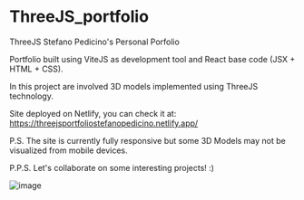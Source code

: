 # ThreeJS_portfolio
ThreeJS Stefano Pedicino's Personal Porfolio

Portfolio built using ViteJS as development tool and React base code (JSX + HTML + CSS).


In this project are involved 3D models implemented using ThreeJS technology.


Site deployed on Netlify, you can check it at: https://threejsportfoliostefanopedicino.netlify.app/


P.S. The site is currently fully responsive but some 3D Models may not be visualized from mobile devices.


P.P.S. Let's collaborate on some interesting projects! :) 


![image](https://github.com/stefanopedicinogit/ThreeJS_portfolio/assets/83118026/067c1bcd-dae7-4d2d-9b6c-8375053e6bd9)

